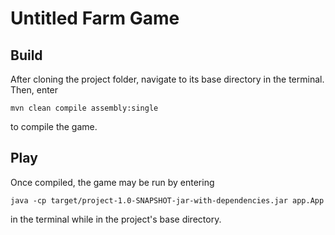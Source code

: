 # Untitled Farm Game

## Build
After cloning the project folder, navigate to its base directory in the terminal. Then, enter
```
mvn clean compile assembly:single
```
to compile the game.

## Play
Once compiled, the game may be run by entering
```
java -cp target/project-1.0-SNAPSHOT-jar-with-dependencies.jar app.App
```
in the terminal while in the project's base directory.